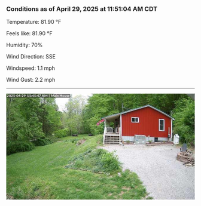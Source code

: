 ### Conditions as of April 29, 2025 at 11:51:04 AM CDT 

Temperature: 81.90 &deg;F

Feels like: 81.90 &deg;F

Humidity: 70%

Wind Direction: SSE

Windspeed: 1.1 mph

Wind Gust: 2.2 mph

---

<img src="./images/latest.jpeg"/>

